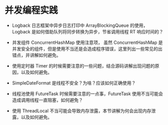 

# 并发编程实践


- Logback 日志框架中异步日志打印中 ArrayBlockingQueue 的使用，Logback 是如何借助队列将同步转换为异步，节省调用线程 RT 响应时间的？

- 并发组件 ConcurrentHashMap 使用注意项，
虽然 ConcurrentHashMap 是并发安全的组件，但是使用不当还是会造成程序错误，这里列出一些常见的出错点，并讲解如何避免。

- 使用定时器 Timer 的时候需要注意的一些问题，结合源码讲解出现问题的原因，以及如何避免。

- SimpleDateFormat 是线程不安全？为啥？应该如何正确使用？

- 线程池使用 FutureTask 时候需要注意的一点事，FutureTask 使用不当可能会造成调用线程一直阻塞，如何避免？

- 使用 ThreadLocal 不当可能会导致内存泄露，本节讲解为何会出现内存泄露，以及如何避免。